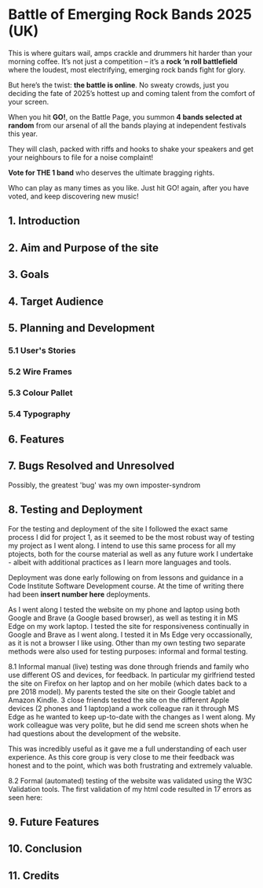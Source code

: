 # Battle of Emerging Rock Bands 2025 (UK)
This is where guitars wail, amps crackle and drummers hit harder than your morning coffee. It’s not just a competition – it’s a **rock ‘n roll battlefield** where the loudest, most electrifying, emerging rock bands fight for glory.

But here’s the twist: **the battle is online**. No sweaty crowds, just you deciding the fate of 2025’s hottest up and coming talent from the comfort of your screen.

When you hit **GO!**, on the Battle Page, you summon **4 bands selected at random** from our arsenal of all the bands playing at independent festivals this year.

They will clash, packed with riffs and hooks to shake your speakers and get your neighbours to file for a noise complaint!

**Vote for THE 1 band** who deserves the ultimate bragging rights.

Who can play as many times as you like. Just hit GO! again, after you have voted, and keep discovering new music!

## 1. Introduction

## 2. Aim and Purpose of the site

## 3. Goals

## 4. Target Audience

## 5. Planning and Development

### 5.1 User's Stories

### 5.2 Wire Frames

### 5.3 Colour Pallet

### 5.4 Typography

## 6. Features

## 7. Bugs Resolved and Unresolved
Possibly, the greatest 'bug' was my own imposter-syndrom

## 8. Testing and Deployment
For the testing and deployment of the site I followed the exact same process I did for project 1, as it seemed to be the most robust way of testing my project as I went along. I intend to use this same process for all my ptojects, both for the course material as well as any future work I undertake - albeit with additional practices as I learn more languages and tools.

Deployment was done early following on from lessons and guidance in a Code Institute Software Development course. At the time of writing there had been **insert number here** deployments.

As I went along I tested the website on my phone and laptop using both Google and Brave (a Google based browser), as well as testing it in MS Edge on my work laptop. I tested the site for responsiveness continually in Google and Brave as I went along. I tested it in Ms Edge very occassionally, as it is not a browser I like using. Other than my own testing two separate methods were also used for testing purposes: informal and formal testing.

8.1 Informal manual (live) testing was done through friends and family who use different OS and devices, for feedback. In particular my girlfriend tested the site on Firefox on her laptop and on her mobile (which dates back to a pre 2018 model). My parents tested the site on their Google tablet and Amazon Kindle. 3 close friends tested the site on the different Apple devices (2 phones and 1 laptop)and a work colleague ran it through MS Edge as he wanted to keep up-to-date with the changes as I went along. My work colleague was very polite, but he did send me screen shots when he had questions about the development of the website.

This was incredibly useful as it gave me a full understanding of each user experience. As this core group is very close to me their feedback was honest and to the point, which was both frustrating and extremely valuable. 

8.2 Formal (automated) testing of the website was validated using the W3C Validation tools. The first validation of my html code resulted in 17 errors as seen here:

## 9. Future Features

## 10. Conclusion

## 11. Credits


          
